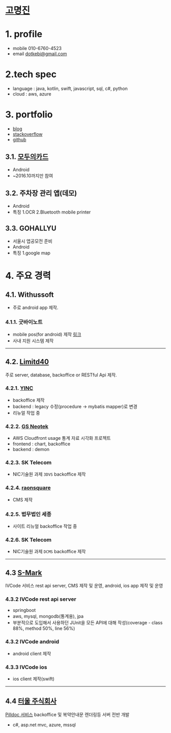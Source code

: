 # [고명진](https://www.linkedin.com/in/%EB%AA%85%EC%A7%84-%EA%B3%A0-607272b7)

# 1. profile

* mobile 010-6760-4523
* email dotkebi@gmail.com

# 2.tech spec

* language : java, kotlin, swift, javascript, sql, c#, python
* cloud : aws, azure

# 3. portfolio

* [blog](http://dotkebi.blogspot.kr)
* [stackoverflow](https://stackoverflow.com/users/4372988/myoungjin?tab=profile)
* [github](https://github.com/dotkebi)

## 3.1. [모두의카드](https://play.google.com/store/apps/details?id=lab.zizic.gomdole)

* Android
* ~2016.10까지만 참여

## 3.2. 주차장 관리 앱(데모)

* Android
* 특징
1.OCR
2.Bluetooth mobile printer

## 3.3. GOHALLYU

* 서울시 앱공모전 준비
* Android
* 특징
1.google map


# 4. 주요 경력

## 4.1. Withussoft

* 주로 android app 제작.

### 4.1.1. 굿바이노트

* mobile pos(for android) 제작 [링크](https://play.google.com/store/apps/details?id=com.goodbyenote.bapdosa)
* 사내 지원 시스템 제작

---

## 4.2. [Limitd40](http://www.limited40.com)

 주로 server, database, backoffice or RESTful Api 제작.

### 4.2.1. [YINC](http://www.yinc.co.kr)

* backoffice 제작
* backend : legacy 수정(procedure -> mybatis mapper)로 변경
* 리뉴얼 작업 중

### 4.2.2. [GS Neotek](https://cfstats.gsclip.com)

* AWS Cloudfront usage 통계 자료 시각화 프로젝트
* frontend : chart, backoffice
* backend : demon

### 4.2.3. SK Telecom

* NIC기술원 과제 `3DVS` backoffice 제작


### 4.2.4. [raonsquare](http://playdodo.co.kr/)

* CMS 제작

### 4.2.5. 법무법인 세종

* 사이트 리뉴얼 backoffice 작업 중

### 4.2.6. SK Telecom

* NIC기술원 과제 `DCMS` backoffice 제작


---

## 4.3 [S-Mark](http://www.s-mark.co.kr)

IVCode 서비스 rest api server, CMS 제작 및 운영,
android, ios app 제작 및 운영

### 4.3.2 IVCode rest api server

* springboot
* aws, mysql, mongodb(통계용), jpa
* 부분적으로 도입해서 사용하던 JUnit을 모든 API에 대해 작성(coverage - class 88%, method 50%, line 56%)

### 4.3.2 IVCode android

* android client 제작

### 4.3.3 IVCode ios

* ios client 제작(swift)

---

## 4.4 [터울 주식회사](https://www.teoul.com)

[Pilldoc 서비스](https://www.pilldoc.co.kr) backoffice 및 복약안내문 렌더링등 서버 전반 개발

* c#, asp.net mvc, azure, mssql